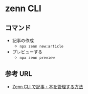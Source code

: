 # zenn CLI

## コマンド

- 記事の作成
  - `npx zenn new:article`
- プレビューする
  - `npx zenn preview`

## 参考 URL

- [Zenn CLI で記事・本を管理する方法](https://zenn.dev/zenn/articles/zenn-cli-guide)
